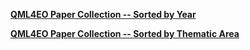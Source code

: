 [**QML4EO Paper Collection -- Sorted by Year**](year-sorted.md)

[**QML4EO Paper Collection -- Sorted by Thematic Area**](theme-sorted.md)